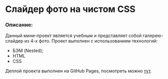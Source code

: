 # Слайдер фото на чистом CSS

### Описание:
Данный мини-проект является учебным и представляет собой галерею-слайдер из 4-х фото. Проект выполнен с использованием технологий:
* БЭМ (Nested);
* HTML
* CSS

Деплой проекта выполнен на GitHub Pages, посмотреть можно [тут](https://marinicheva.github.io/CSS-Slider/).